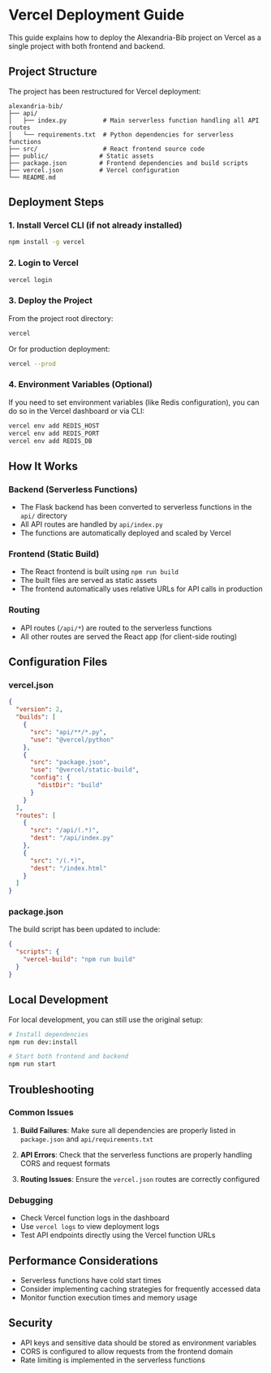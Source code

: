 # Vercel Deployment Guide

This guide explains how to deploy the Alexandria-Bib project on Vercel as a single project with both frontend and backend.

## Project Structure

The project has been restructured for Vercel deployment:

```
alexandria-bib/
├── api/
│   ├── index.py          # Main serverless function handling all API routes
│   └── requirements.txt  # Python dependencies for serverless functions
├── src/                  # React frontend source code
├── public/              # Static assets
├── package.json         # Frontend dependencies and build scripts
├── vercel.json          # Vercel configuration
└── README.md
```

## Deployment Steps

### 1. Install Vercel CLI (if not already installed)

```bash
npm install -g vercel
```

### 2. Login to Vercel

```bash
vercel login
```

### 3. Deploy the Project

From the project root directory:

```bash
vercel
```

Or for production deployment:

```bash
vercel --prod
```

### 4. Environment Variables (Optional)

If you need to set environment variables (like Redis configuration), you can do so in the Vercel dashboard or via CLI:

```bash
vercel env add REDIS_HOST
vercel env add REDIS_PORT
vercel env add REDIS_DB
```

## How It Works

### Backend (Serverless Functions)
- The Flask backend has been converted to serverless functions in the `api/` directory
- All API routes are handled by `api/index.py`
- The functions are automatically deployed and scaled by Vercel

### Frontend (Static Build)
- The React frontend is built using `npm run build`
- The built files are served as static assets
- The frontend automatically uses relative URLs for API calls in production

### Routing
- API routes (`/api/*`) are routed to the serverless functions
- All other routes are served the React app (for client-side routing)

## Configuration Files

### vercel.json
```json
{
  "version": 2,
  "builds": [
    {
      "src": "api/**/*.py",
      "use": "@vercel/python"
    },
    {
      "src": "package.json",
      "use": "@vercel/static-build",
      "config": {
        "distDir": "build"
      }
    }
  ],
  "routes": [
    {
      "src": "/api/(.*)",
      "dest": "/api/index.py"
    },
    {
      "src": "/(.*)",
      "dest": "/index.html"
    }
  ]
}
```

### package.json
The build script has been updated to include:
```json
{
  "scripts": {
    "vercel-build": "npm run build"
  }
}
```

## Local Development

For local development, you can still use the original setup:

```bash
# Install dependencies
npm run dev:install

# Start both frontend and backend
npm run start
```

## Troubleshooting

### Common Issues

1. **Build Failures**: Make sure all dependencies are properly listed in `package.json` and `api/requirements.txt`

2. **API Errors**: Check that the serverless functions are properly handling CORS and request formats

3. **Routing Issues**: Ensure the `vercel.json` routes are correctly configured

### Debugging

- Check Vercel function logs in the dashboard
- Use `vercel logs` to view deployment logs
- Test API endpoints directly using the Vercel function URLs

## Performance Considerations

- Serverless functions have cold start times
- Consider implementing caching strategies for frequently accessed data
- Monitor function execution times and memory usage

## Security

- API keys and sensitive data should be stored as environment variables
- CORS is configured to allow requests from the frontend domain
- Rate limiting is implemented in the serverless functions 